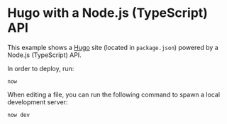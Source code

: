 # Hugo with a Node.js (TypeScript) API

This example shows a [Hugo](https://gohugo.io/) site (located in `package.json`) powered by a Node.js (TypeScript) API.

In order to deploy, run:

```
now
```

When editing a file, you can run the following command to spawn a local development server:

```
now dev
```

